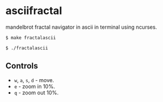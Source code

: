 # asciifractal
mandelbrot fractal navigator in ascii in terminal using ncurses. 
```shell
$ make fractalascii
```
```shell
$ ./fractalascii
```
## Controls
- `w`, `a`, `s`, `d` - move.
- `e` - zoom in 10%.
- `q` - zoom out 10%.
